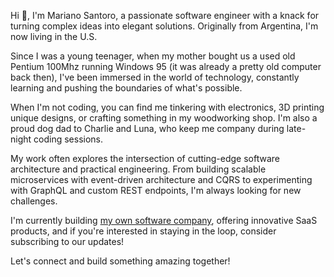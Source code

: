 Hi 👋, I'm Mariano Santoro, a passionate software engineer with a knack for turning complex ideas into elegant solutions. Originally from Argentina, I'm now living in the U.S.

Since I was a young teenager, when my mother bought us a used old Pentium 100Mhz running Windows 95 (it was already a pretty old computer back then), I've been immersed in the world of technology, constantly learning and pushing the boundaries of what's possible.

When I'm not coding, you can find me tinkering with electronics, 3D printing unique designs, or crafting something in my woodworking shop. I'm also a proud dog dad to Charlie and Luna, who keep me company during late-night coding sessions.

My work often explores the intersection of cutting-edge software architecture and practical engineering. From building scalable microservices with event-driven architecture and CQRS to experimenting with GraphQL and custom REST endpoints, I'm always looking for new challenges.

I'm currently building [my own software company](https://wolfware.dev), offering innovative SaaS products, and if you're interested in staying in the loop, consider subscribing to our updates!

Let's connect and build something amazing together!

<!---
santoro-mariano/santoro-mariano is a ✨ special ✨ repository because its `README.md` (this file) appears on your GitHub profile.
You can click the Preview link to take a look at your changes.
--->
